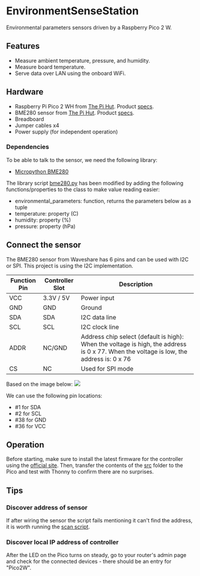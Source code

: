# EnvironmentSenseStation
Environmental parameters sensors driven by a Raspberry Pico 2 W.

## Features
- Measure ambient temperature, pressure, and humidity.
- Measure board temperature.
- Serve data over LAN using the onboard WiFi.

## Hardware
- Raspberry Pi Pico 2 WH from [The Pi Hut](https://thepihut.com/products/raspberry-pi-pico-2-w?variant=54063378760065). Product [specs](https://datasheets.raspberrypi.com/picow/pico-2-w-datasheet.pdf).
- BME280 sensor from [The Pi Hut](https://thepihut.com/products/bme280-environmental-sensor). Product [specs](https://www.waveshare.com/wiki/BME280_Environmental_Sensor).
- Breadboard
- Jumper cables x4
- Power supply (for independent operation)

### Dependencies
To be able to talk to the sensor, we need the following library:
- [Micropython BME280](https://pypi.org/project/micropython-bme280/)

The library script [bme280.py](./src/bme280.py) has been modified by adding the following functions/properties to the class to make value reading easier:
- environmental_parameters: function, returns the parameters below as a tuple
- temperature: property (C)
- humidity: property (%)
- pressure: property (hPa)

## Connect the sensor
The BME280 sensor from Waveshare has 6 pins and can be used with I2C or SPI. 
This project is using the I2C implementation.

| Function Pin | Controller Slot | Description |
| -------- | ------- | ------- |
| VCC | 3.3V / 5V | Power input |
| GND | GND | Ground |
| SDA | SDA | I2C data line |
| SCL | SCL | I2C clock line |
| ADDR | NC/GND | Address chip select (default is high): When the voltage is high, the address is 0 x 77. When the voltage is low, the address is: 0 x 76 |
| CS | NC | Used for SPI mode |

Based on the image below:
![](https://docs.micropython.org/en/latest/_images/pico_pinout.png)

We can use the following pin locations:
- #1 for SDA
- #2 for SCL
- #38 for GND
- #36 for VCC

## Operation
Before starting, make sure to install the latest firmware for the controller using the [official site](https://www.raspberrypi.com/documentation/microcontrollers/pico-series.html).
Then, transfer the contents of the [src](./src/) folder to the Pico and test with Thonny to confirm there are no surprises.

## Tips
### Discover address of sensor
If after wiring the sensor the script fails mentioning it can't find the address, it is worth running the [scan script](./src/scan_address.py).

### Discover local IP address of controller
After the LED on the Pico turns on steady, go to your router's admin page and check for the connected devices - there should be an entry for "Pico2W".

